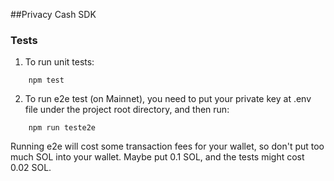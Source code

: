 ##Privacy Cash SDK
### Tests
1. To run unit tests:
```
    npm test
```
2. To run e2e test (on Mainnet), you need to put your private key at .env file under the project root directory, and then run:
```
    npm run teste2e
```
Running e2e will cost some transaction fees for your wallet, so don't put too much SOL into your wallet. Maybe put 0.1 SOL, and the tests might cost 0.02 SOL.